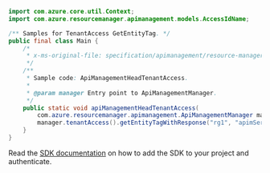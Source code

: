 ```java
import com.azure.core.util.Context;
import com.azure.resourcemanager.apimanagement.models.AccessIdName;

/** Samples for TenantAccess GetEntityTag. */
public final class Main {
    /*
     * x-ms-original-file: specification/apimanagement/resource-manager/Microsoft.ApiManagement/stable/2021-08-01/examples/ApiManagementHeadTenantAccess.json
     */
    /**
     * Sample code: ApiManagementHeadTenantAccess.
     *
     * @param manager Entry point to ApiManagementManager.
     */
    public static void apiManagementHeadTenantAccess(
        com.azure.resourcemanager.apimanagement.ApiManagementManager manager) {
        manager.tenantAccess().getEntityTagWithResponse("rg1", "apimService1", AccessIdName.ACCESS, Context.NONE);
    }
}
```

Read the [SDK documentation](https://github.com/Azure/azure-sdk-for-java/blob/azure-resourcemanager-apimanagement_1.0.0-beta.3/sdk/apimanagement/azure-resourcemanager-apimanagement/README.md) on how to add the SDK to your project and authenticate.
